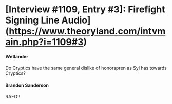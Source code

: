 # [Interview #1109, Entry #3]: Firefight Signing Line Audio](https://www.theoryland.com/intvmain.php?i=1109#3)

#### Wetlander

Do Cryptics have the same general dislike of honorspren as Syl has towards Cryptics?

#### Brandon Sanderson

RAFO!!

